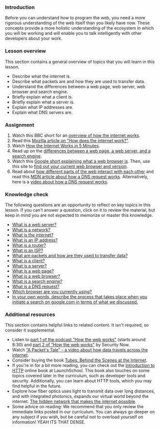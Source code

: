 ### Introduction

Before you can understand how to program the web, you need a more rigorous understanding of the web itself than you likely have now. These concepts provide a more holistic understanding of the ecosystem in which you will be working and will enable you to talk intelligently with other developers about your work.

### Lesson overview

This section contains a general overview of topics that you will learn in this lesson.

- Describe what the internet is.
- Describe what packets are and how they are used to transfer data.
- Understand the differences between a web page, web server, web browser and search engine.
- Briefly explain what a client is.
- Briefly explain what a server is.
- Explain what IP addresses are.
- Explain what DNS servers are.

### Assignment

<div class="lesson-content__panel" markdown="1">

  1. Watch this BBC short for an [overview of how the internet works](https://www.youtube.com/watch?v=eHp1l73ztB8).
  1. Read this [Mozilla article on "How does the internet work?"](https://developer.mozilla.org/en-US/Learn/Common_questions/How_does_the_Internet_work).
  1. Watch [How the Internet Works in 5 Minutes](https://youtu.be/7_LPdttKXPc?t=46s).
  1. Read up on the [differences between a web page, a web server, and a search engine](https://developer.mozilla.org/en-US/Learn/Common_questions/Pages_sites_servers_and_search_engines).
  1. Watch this [Google short explaining what a web browser is](https://youtu.be/BrXPcaRlBqo). Then, use this site to [find out your current web browser and version](https://www.whatsmybrowser.org/).
  1. Read about [how different parts of the web interact with each other](https://developer.mozilla.org/en-US/Learn/Getting_started_with_the_web/How_the_Web_works#Clients_and_servers) and read this [MDN article about how a DNS request works](https://developer.mozilla.org/en-US/docs/Learn/Common_questions/Web_mechanics/What_is_a_domain_name#how_does_a_dns_request_work). Alternatively, here is a [video about how a DNS request works](https://www.youtube.com/watch?v=72snZctFFtA&t=45s).

</div>

### Knowledge check

The following questions are an opportunity to reflect on key topics in this lesson. If you can't answer a question, click on it to review the material, but keep in mind you are not expected to memorize or master this knowledge.

- [What is a web server?](https://developer.mozilla.org/en-US/docs/Learn/Common_questions/Pages_sites_servers_and_search_engines)
- [What is a network?](https://developer.mozilla.org/en-US/docs/Learn/Common_questions/How_does_the_Internet_work)
- [What is the internet?](https://www.youtube.com/watch?v=7_LPdttKXPc&t=46s)
- [What is an IP address?](https://developer.mozilla.org/en-US/docs/Learn/Common_questions/How_does_the_Internet_work)
- [What is a router?](https://developer.mozilla.org/en-US/docs/Learn/Common_questions/How_does_the_Internet_work)
- [What is an ISP?](https://developer.mozilla.org/en-US/docs/Learn/Common_questions/How_does_the_Internet_work)
- [What are packets and how are they used to transfer data?](https://developer.mozilla.org/en-US/docs/Learn/Getting_started_with_the_web/How_the_Web_works#packets_explained)
- [What is a client?](https://developer.mozilla.org/en-US/docs/Learn/Getting_started_with_the_web/How_the_Web_works#clients_and_servers)
- [What is a server?](https://developer.mozilla.org/en-US/docs/Learn/Getting_started_with_the_web/How_the_Web_works#clients_and_servers)
- [What is a web page?](https://developer.mozilla.org/en-US/docs/Learn/Common_questions/Pages_sites_servers_and_search_engines)
- [What is a web browser?](https://www.youtube.com/watch?v=BrXPcaRlBqo&feature=youtu.be)
- [What is a search engine?](https://developer.mozilla.org/en-US/docs/Learn/Common_questions/Pages_sites_servers_and_search_engines)
- [What is a DNS request?](https://www.youtube.com/watch?v=72snZctFFtA&t=45s)
- [Which browser are you currently using?](https://www.whatsmybrowser.org/)
- [In your own words, describe the process that takes place when you initiate a search on google.com in terms of what we discussed.](https://developer.mozilla.org/en-US/docs/Learn/Common_questions/Pages_sites_servers_and_search_engines)

### Additional resources

This section contains helpful links to related content. It isn't required, so consider it supplemental.

- Listen to [part 1 of the podcast "How the web works"](https://twit.tv/shows/security-now/episodes/25?autostart=false) (starts around 8:30) and [part 2 of "How the web works"](https://twit.tv/shows/security-now/episodes/26?autostart=false) by Security Now.
- Watch ["A Packet's Tale" - a video about how data travels across the internet](https://www.youtube.com/watch?v=ewrBalT_eBM).
- Consider buying the book [Tubes: Behind the Scenes at the Internet](https://www.amazon.co.uk/dp/B007TB5SKA/ref=dp-kindle-redirect?_encoding=UTF8&btkr=1).
- If you're in for a bit more reading, you can check out the [Introduction to HTTP](https://launchschool.com/books/http) online book at LaunchSchool. This book also touches on some topics covered later in the curriculum, such as developer tools and security. Additionally, you can learn about HTTP tools, which you may find helpful in the future.
- Explore how fiber optics uses light to transmit data over long distances, and with integrated photonics, expands our virtual world beyond the internet. [The hidden network that makes the internet possible](https://youtu.be/er3v4PVNQqE).
- Some advice on reading: We recommend that you only review the immediate links posted in our curriculum. You can always go deeper on any subject if you wish, but be careful not to overload yourself on information! YEAH ITS THAT DENSE.
